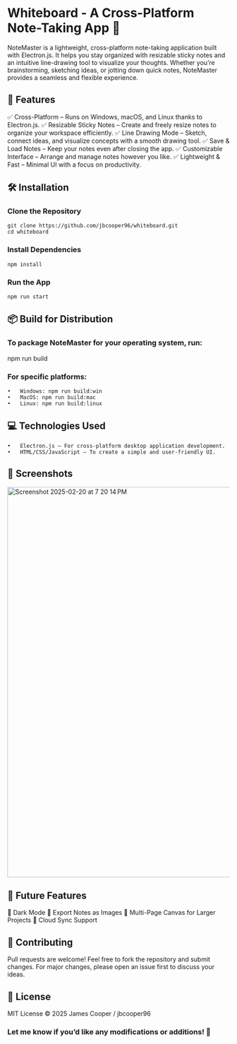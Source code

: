# Whiteboard - A Cross-Platform Note-Taking App 📝

NoteMaster is a lightweight, cross-platform note-taking application built with Electron.js. It helps you stay organized with resizable sticky notes and an intuitive line-drawing tool to visualize your thoughts. Whether you’re brainstorming, sketching ideas, or jotting down quick notes, NoteMaster provides a seamless and flexible experience.

## 🚀 Features

✅ Cross-Platform – Runs on Windows, macOS, and Linux thanks to Electron.js.
✅ Resizable Sticky Notes – Create and freely resize notes to organize your workspace efficiently.
✅ Line Drawing Mode – Sketch, connect ideas, and visualize concepts with a smooth drawing tool.
✅ Save & Load Notes – Keep your notes even after closing the app.
✅ Customizable Interface – Arrange and manage notes however you like.
✅ Lightweight & Fast – Minimal UI with a focus on productivity.

## 🛠️ Installation

### Clone the Repository

```
git clone https://github.com/jbcooper96/whiteboard.git
cd whiteboard
```

### Install Dependencies

```
npm install
```

### Run the App

```
npm run start
```

## 📦 Build for Distribution

### To package NoteMaster for your operating system, run:

npm run build

### For specific platforms:
	•	Windows: npm run build:win
	•	MacOS: npm run build:mac
	•	Linux: npm run build:linux

## 💻 Technologies Used
	•	Electron.js – For cross-platform desktop application development.
	•	HTML/CSS/JavaScript – To create a simple and user-friendly UI.

## 🎨 Screenshots

<img width="884" alt="Screenshot 2025-02-20 at 7 20 14 PM" src="https://github.com/user-attachments/assets/41c51b52-c69c-46ab-b1e5-c7992f58c928" />

## 🔧 Future Features

📌 Dark Mode
📌 Export Notes as Images
📌 Multi-Page Canvas for Larger Projects
📌 Cloud Sync Support

## 🤝 Contributing

Pull requests are welcome! Feel free to fork the repository and submit changes.
For major changes, please open an issue first to discuss your ideas.

## 📜 License

MIT License © 2025 James Cooper / jbcooper96

### Let me know if you’d like any modifications or additions! 🚀

